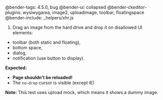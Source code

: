 @bender-tags: 4.5.0, bug
@bender-ui: collapsed
@bender-ckeditor-plugins: wysiwygarea, image2, uploadimage, toolbar, floatingspace
@bender-include: _helpers/xhr.js

1. Drag an image from the hard drive and drop it on disallowed UI elements:

* toolbar (both static and floating),
* bottom space,
* dialog,
* notification (use button to display).

**Expected:**

* **Page shouldn't be reloaded!**
* The `no–drop` cursor is visible (except IE)

**Note:** This test uses upload mock, which means it shows a dummy image.
